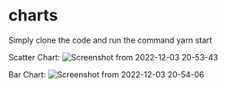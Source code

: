 # charts

Simply clone the code and run the command yarn start

Scatter Chart:
![Screenshot from 2022-12-03 20-53-43](https://user-images.githubusercontent.com/56620278/205449389-2ea59a9b-2cf8-4441-a8c2-c5cf414b8b68.png)

Bar Chart:
![Screenshot from 2022-12-03 20-54-06](https://user-images.githubusercontent.com/56620278/205449403-df511fd5-bbcb-4925-876f-0df876379596.png)
